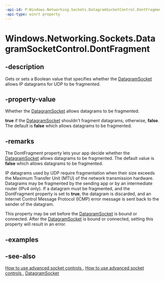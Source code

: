 ```yaml
---
-api-id: P:Windows.Networking.Sockets.DatagramSocketControl.DontFragment
-api-type: winrt property
---
```


<!-- Property syntax
public bool DontFragment { get;  set; }
-->

# Windows.Networking.Sockets.DatagramSocketControl.DontFragment

## -description
Gets or sets a Boolean value that specifies whether the [DatagramSocket](datagramsocket.md) allows IP datagrams for UDP to be fragmented.

## -property-value
Whether the [DatagramSocket](datagramsocket.md) allows datagrams to be fragmented.

**true** if the [DatagramSocket](datagramsocket.md) shouldn't fragment datagrams; otherwise, **false**. The default is **false** which allows datagrams to be fragmented.

## -remarks
The DontFragment property lets your app decide whether the [DatagramSocket](datagramsocket.md) allows datagrams to be fragmented. The default value is **false** which allows datagrams to be fragmented.

IP datagrams used by UDP require fragmentation when their size exceeds the Maximum Transfer Unit (MTU) of the network transmission hardware. Datagrams may be fragmented by the sending app or by an intermediate router (IPv4 only). If a datagram must be fragmented, and the DontFragment property is set to **true**, the datagram is discarded, and an Internet Control Message Protocol (ICMP) error message is sent back to the sender of the datagram.

This property may be set before the [DatagramSocket](datagramsocket.md) is bound or connected. After the [DatagramSocket](datagramsocket.md) is bound or connected, setting this property will result in an error.

## -examples

## -see-also
[How to use advanced socket controls  ](https://msdn.microsoft.com/library/2e1071d8-a1c7-44c0-b93a-31a701d431c4), [How to use advanced socket controls  ](https://msdn.microsoft.com/library/f2c5be73-3461-452e-a38f-d2ddef9b5682), [DatagramSocket](datagramsocket.md)
